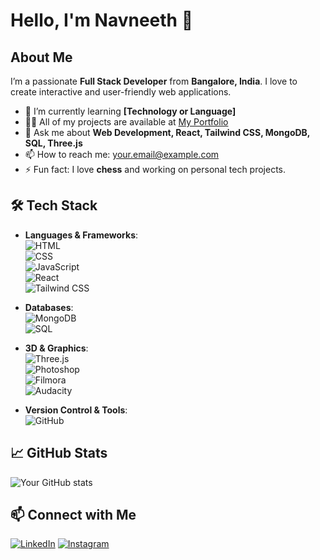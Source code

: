 # Hello, I'm Navneeth 👋

## About Me
I’m a passionate **Full Stack Developer** from **Bangalore, India**. I love to create interactive and user-friendly web applications.

- 🌱 I’m currently learning **[Technology or Language]**
- 👨‍💻 All of my projects are available at [My Portfolio](https://your-portfolio-link.com)
- 💬 Ask me about **Web Development, React, Tailwind CSS, MongoDB, SQL, Three.js**
- 📫 How to reach me: [your.email@example.com](mailto:your.email@example.com)
- ⚡ Fun fact: I love **chess** and working on personal tech projects.

## 🛠️ Tech Stack

- **Languages & Frameworks**:  
  ![HTML](https://img.shields.io/badge/-HTML-black?style=flat-square&logo=html5)  
  ![CSS](https://img.shields.io/badge/-CSS-black?style=flat-square&logo=css3)  
  ![JavaScript](https://img.shields.io/badge/-JavaScript-black?style=flat-square&logo=javascript)  
  ![React](https://img.shields.io/badge/-React-black?style=flat-square&logo=react)  
  ![Tailwind CSS](https://img.shields.io/badge/-Tailwind_CSS-black?style=flat-square&logo=tailwind-css)

- **Databases**:  
  ![MongoDB](https://img.shields.io/badge/-MongoDB-black?style=flat-square&logo=mongodb)  
  ![SQL](https://img.shields.io/badge/-SQL-black?style=flat-square&logo=postgresql)

- **3D & Graphics**:  
  ![Three.js](https://img.shields.io/badge/-Three.js-black?style=flat-square&logo=three.js)  
  ![Photoshop](https://img.shields.io/badge/-Photoshop-black?style=flat-square&logo=adobe-photoshop)  
  ![Filmora](https://img.shields.io/badge/-Filmora-black?style=flat-square&logo=filmora)  
  ![Audacity](https://img.shields.io/badge/-Audacity-black?style=flat-square&logo=audacity)

- **Version Control & Tools**:  
  ![GitHub](https://img.shields.io/badge/-GitHub-black?style=flat-square&logo=github)

## 📈 GitHub Stats
![Your GitHub stats](https://github-readme-stats.vercel.app/api?username=CNavneeth&show_icons=true&theme=radical)

## 📫 Connect with Me
[![LinkedIn](https://img.shields.io/badge/-LinkedIn-blue?style=flat-square&logo=linkedin)](https://www.linkedin.com/in/navneeth-c-a07279259/)
[![Instagram](https://img.shields.io/badge/-Instagram-purple?style=flat-square&logo=instagram)](https://www.instagram.com/_._navneeth_.__.__._/)
